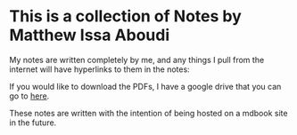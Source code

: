 # This is a collection of Notes by Matthew Issa Aboudi

My notes are written completely by me, and any things I pull from the internet will have hyperlinks to them in the notes:

If you would like to download the PDFs, I have a google drive that you can go to [here](https://drive.google.com/drive/folders/1euO_uMAkhRtw7DxUs3HYk-ADiMfLaPmi?usp=sharing).

These notes are written with the intention of being hosted on a mdbook site in the future.
